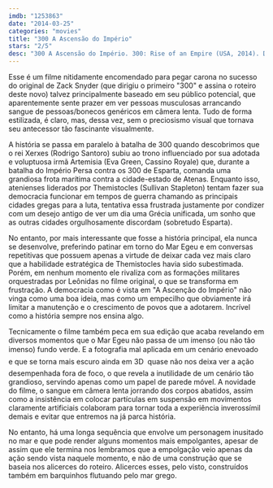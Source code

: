 ```yaml
---
imdb: "1253863"
date: "2014-03-25"
categories: "movies"
title: "300 A Ascensão do Império"
stars: "2/5"
desc: "300 A Ascensão do Império. 300: Rise of an Empire (USA, 2014). Dirigido por Noam Murro. Escrito por Zack Snyder, Kurt Johnstad, Frank Miller. Com Sullivan Stapleton, Eva Green, Lena Headey, Hans Matheson, Callan Mulvey, David Wenham, Rodrigo Santoro, Jack O'Connell, Andrew Tiernan."
---
```

Esse é um filme nitidamente encomendado para pegar carona no sucesso do original de Zack Snyder (que dirigiu o primeiro "300" e assina o roteiro deste novo) talvez principalmente baseado em seu público potencial, que aparentemente sente prazer em ver pessoas musculosas arrancando sangue de pessoas/bonecos genéricos em câmera lenta. Tudo de forma estilizada, é claro, mas, dessa vez, sem o preciosismo visual que tornava seu antecessor tão fascinante visualmente.

A história se passa em paralelo à batalha de 300 quando descobrimos que o rei Xerxes (Rodrigo Santoro) subiu ao trono influenciado por sua adotada e voluptuosa irmã Artemisia (Eva Green, Cassino Royale) que, durante a batalha do Império Persa contra os 300 de Esparta, comanda uma grandiosa frota marítima contra a cidade-estado de Atenas. Enquanto isso, atenienses liderados por Themistocles (Sullivan Stapleton) tentam fazer sua democracia funcionar em tempos de guerra chamando as principais cidades gregas para a luta, tentativa essa frustrada justamente por condizer com um desejo antigo de ver um dia uma Grécia unificada, um sonho que as outras cidades orgulhosamente discordam (sobretudo Esparta).

No entanto, por mais interessante que fosse a história principal, ela nunca se desenvolve, preferindo patinar em torno do Mar Egeu e em conversas repetitivas que possuem apenas a virtude de deixar cada vez mais claro que a habilidade estratégica de Themistocles havia sido subestimada. Porém, em nenhum momento ele rivaliza com as formações militares orquestradas por Leônidas no filme original, o que se transforma em frustração. A democracia como é vista em "A Ascenção do Império" não vinga como uma boa ideia, mas como um empecilho que obviamente irá limitar a manutenção e o crescimento de povos que a adotarem. Incrível como a história sempre nos ensina algo.

Tecnicamente o filme também peca em sua edição que acaba revelando em diversos momentos que o Mar Egeu não passa de um imenso (ou não tão imenso) fundo verde. E a fotografia mal aplicada em um cenário enevoado  e que se torna mais escuro ainda em 3D  quase não nos deixa ver a ação desempenhada fora de foco, o que revela a inutilidade de um cenário tão grandioso, servindo apenas como um papel de parede móvel. A novidade do filme, o sangue em câmera lenta jorrando dos corpos abatidos, assim como a insistência em colocar partículas em suspensão em movimentos claramente artificiais colaboram para tornar toda a experiência inverossímil demais e evitar que entremos na já parca história.

No entanto, há uma longa sequência que envolve um personagem inusitado no mar e que pode render alguns momentos mais empolgantes, apesar de assim que ele termina nos lembramos que a empolgação veio apenas da ação sendo vista naquele momento, e não de uma construção que se baseia nos alicerces do roteiro. Alicerces esses, pelo visto, construídos também em barquinhos flutuando pelo mar grego.
